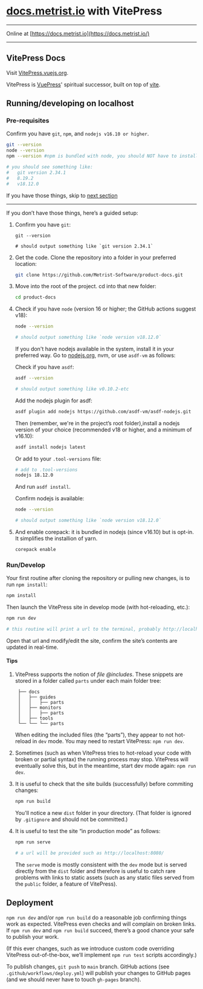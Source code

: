 # [docs.metrist.io](https://docs.metrist.io/) with VitePress

---

Online at [https://docs.metrist.io](https://docs.metrist.io/)

---

## VitePress Docs

Visit [VitePress.vuejs.org](https://VitePress.vuejs.org).

VitePress is [VuePress](https://vuepress.vuejs.org)' spiritual successor, built on top of [vite](https://github.com/vitejs/vite).

## Running/developing on localhost

### Pre-requisites

Confirm you have `git`, `npm`, and `nodejs v16.10 or higher`.

```sh
git --version
node --version
npm --version #npm is bundled with node, you should NOT have to install it separately

# you should see something like:
#   git version 2.34.1
#   8.19.2
#   v18.12.0
```

If you have those things, skip to [next section](#rundevelop)

---

If you don’t have those things, here’s a guided setup:

1. Confirm you have `git`:

	```shhttps://github.com/Metrist-Software/product-docs/actions/runs/3550536889/jobs/5964011237
	git --version

	# should output something like `git version 2.34.1`
	```

1. Get the code. Clone the repository into a folder in your preferred location:

	```sh
	git clone https://github.com/Metrist-Software/product-docs.git
	```

1. Move into the root of the project. cd into that new folder:

	```sh
	cd product-docs
	```

1. Check if you have `node` (version 16 or higher; the GitHub actions suggest v18):

	```sh
	node --version

	# should output something like `node version v18.12.0`
	```

	If you don't have nodejs available in the system, install it in your preferred way. Go to [nodejs.org](https://nodejs.org/en/download/), nvm, or use `asdf-vm` as follows:

	Check if you have `asdf`:

	```sh
	asdf --version

	# should output something like v0.10.2-etc
	```

	Add the nodejs plugin for asdf:

	```sh
	asdf plugin add nodejs https://github.com/asdf-vm/asdf-nodejs.git
	```

	Then (remember, we're in the project’s root folder),install a nodejs version of your choice (recommended v18 or higher, and a minimum of v16.10):

	```sh
	asdf install nodejs latest
	```

	Or add to your `.tool-versions` file:

	```sh
	# add to .tool-versions
	nodejs 18.12.0
	```

	And run `asdf install`.

	Confirm nodejs is available:

	```sh
	node --version

	# should output something like `node version v18.12.0`
	```

1. And enable corepack: it is bundled in nodejs (since v16.10) but is opt-in. It simplifies the installion of yarn.

	```sh
	corepack enable
	```

### Run/Develop

Your first routine after cloning the repository or pulling new changes, is to run `npm install`:

```sh
npm install
```

Then launch the VitePress site in develop mode (with hot-reloading, etc.):

```sh
npm run dev

# this routine will print a url to the terminal, probably http://localhost:5173
```

Open that url and modify/edit the site, confirm the  site’s contents are updated in real-time.

#### Tips

1. VitePress supports the notion of _file @includes_. These snippets are stored in a folder called `parts` under each main folder tree:

		├── docs
		│   ├── guides
		│   │   ├── parts
		│   ├── monitors
		│   │   ├── parts
		│   ├── tools
		└── └── └── parts

	When editing the included files (the “parts”), they appear to not hot-reload in `dev` mode. You may need to restart VitePress: `npm run dev`.

1. Sometimes (such as when VitePress tries to hot-reload your code with broken or partial syntax) the running process may stop. VitePress will eventually solve this, but in the meantime, start dev mode again: `npm run dev`.

1. It is useful to check that the site builds (successfully) before commiting changes:

	```sh
	npm run build
	```

	You'll notice a new `dist` folder in your directory. (That folder is ignored by `.gitignore` and should not be committed.)

1. It is useful to test the site “in production mode” as follows:

	```sh
	npm run serve

	# a url will be provided such as http://localhost:8080/
	```

	The `serve` mode is mostly consistent with the `dev` mode but is served directly from the `dist` folder and therefore is useful to catch rare problems with links to static assets (such as any static files served from the `public` folder, a feature of VitePress).

## Deployment

`npm run dev` and/or `npm run build` do a reasonable job confirming things work as expected. VitePress even checks and will complain on broken links. If `npm run dev` and `npm run build` succeed, there’s a good chance your safe to publish your work.

(If this ever changes, such as we introduce custom code overriding VitePress out-of-the-box, we’ll implement `npm run test` scripts accordingly.)

To publish changes, `git push` to `main` branch. GitHub actions (see `.github/workflows/deploy.yml`) will publish your changes to GitHub pages (and we should never have to touch `gh-pages` branch).
